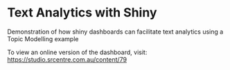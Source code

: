 # Text Analytics with Shiny
Demonstration of how shiny dashboards can facilitate text analytics using a Topic Modelling example

To view an online version of the dashboard, visit:
https://studio.srcentre.com.au/content/79 
